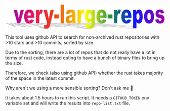![very-large-repos](images/logo.gif)

This tool uses github API to search for non-archived rust repositories with >10 stars and >10 commits, sorted by size.

Due to the sorting, there are a lot of repos that do not really have a lot in terms of rust code, instead opting to have a bunch of binary files to bring up the size.

Therefore, we check (also using github API) whether the rust takes majority of the space in the latest commit.

Why aren't we using a more sensible sorting? Don't ask me 🤡

It takes about 1.5 hours to run this script. It needs a `GITHUB_TOKEN` env variable set and will write the results into `repo-list.txt` file.

